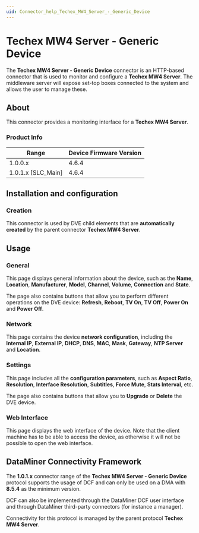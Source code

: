 ```yaml
---
uid: Connector_help_Techex_MW4_Server_-_Generic_Device
---
```


# Techex MW4 Server - Generic Device

The **Techex MW4 Server - Generic Device** connector is an HTTP-based connector that is used to monitor and configure a **Techex MW4 Server**. The middleware server will expose set-top boxes connected to the system and allows the user to manage these.

## About

This connector provides a monitoring interface for a **Techex MW4 Server**.

### Product Info

| Range                | Device Firmware Version     |
|----------------------|-----------------------------|
| 1.0.0.x              | 4.6.4                       |
| 1.0.1.x \[SLC_Main\] | 4.6.4                       |

## Installation and configuration

### Creation

This connector is used by DVE child elements that are **automatically created** by the parent connector **Techex MW4 Server**.

## Usage

### General

This page displays general information about the device, such as the **Name**, **Location**, **Manufacturer**, **Model**, **Channel**, **Volume**, **Connection** and **State**.

The page also contains buttons that allow you to perform different operations on the DVE device: **Refresh**, **Reboot**, **TV On**, **TV Off**, **Power On** and **Power Off**.

### Network

This page contains the device **network configuration**, including the **Internal IP**, **External IP**, **DHCP**, **DNS**, **MAC**, **Mask**, **Gateway**, **NTP Server** and **Location**.

### Settings

This page includes all the **configuration parameters**, such as **Aspect Ratio**, **Resolution**, **Interface Resolution**, **Subtitles**, **Force Mute**, **Stats Interval**, etc.

The page also contains buttons that allow you to **Upgrade** or **Delete** the DVE device.

### Web Interface

This page displays the web interface of the device. Note that the client machine has to be able to access the device, as otherwise it will not be possible to open the web interface.

## DataMiner Connectivity Framework

The **1.0.1.x** connector range of the **Techex MW4 Server - Generic Device** protocol supports the usage of DCF and can only be used on a DMA with **8.5.4** as the minimum version.

DCF can also be implemented through the DataMiner DCF user interface and through DataMiner third-party connectors (for instance a manager).

Connectivity for this protocol is managed by the parent protocol **Techex MW4 Server**.
